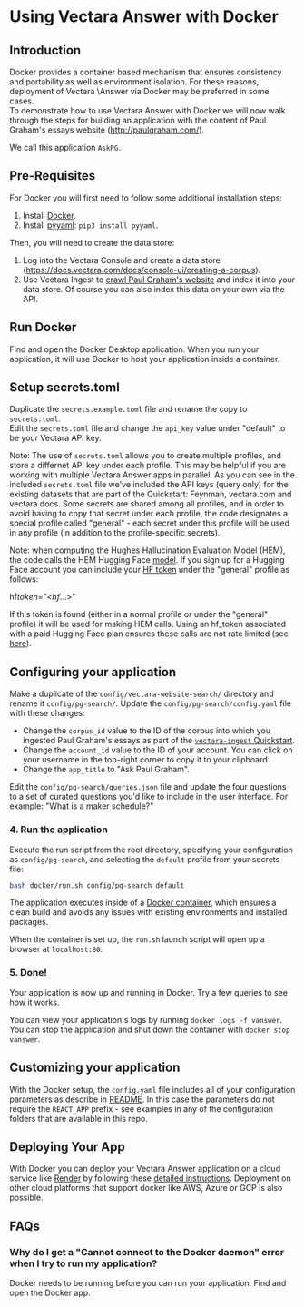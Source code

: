 # Using Vectara Answer with Docker

## Introduction

Docker provides a container based mechanism that ensures consistency and portability as well as environment isolation. For these reasons, deployment of Vectara \Answer via Docker may be preferred in some cases.<br>
To demonstrate how to use Vectara Answer with Docker we will now walk through the steps for building an application with the content of Paul Graham's essays website (http://paulgraham.com/).

We call this application `AskPG`.

## Pre-Requisites

For Docker you will first need to follow some additional installation steps:

1. Install [Docker](https://docs.docker.com/engine/install/).
2. Install [pyyaml](https://pypi.org/project/PyYAML/): `pip3 install pyyaml`.

Then, you will need to create the data store:

1. Log into the Vectara Console and create a data store (https://docs.vectara.com/docs/console-ui/creating-a-corpus).
2. Use Vectara Ingest to [crawl Paul Graham's website](https://github.com/vectara/vectara-ingest#quickstart) and index it into your data store. Of course you can also index this data on your own via the API.

## Run Docker

Find and open the Docker Desktop application. When you run your application, it will use Docker to host your application inside a container.

## Setup secrets.toml

Duplicate the `secrets.example.toml` file and rename the copy to `secrets.toml`. <br>Edit the `secrets.toml` file and change the `api_key` value under "default" to be your Vectara API key.

Note: The use of `secrets.toml` allows you to create multiple profiles, and store a differnet API key under each profile. This may be helpful if you are working with multiple Vectara Answer apps in parallel. As you can see in the included `secrets.toml` file we've included the API keys (query only) for the existing datasets that are part of the Quickstart: Feynman, vectara.com and vectara docs. Some secrets are shared among all profiles, and in order to avoid having to copy that secret under each profile, the code designates a special profile called "general" - each secret under this profile will be used in any profile (in addition to the profile-specific secrets).

Note: when computing the Hughes Hallucination Evaluation Model (HEM), the code calls the HEM Hugging Face [model](https://huggingface.co/vectara/hallucination_evaluation_model). If you sign up for a Hugging Face account you can include your [HF token](https://huggingface.co/docs/hub/security-tokens) under the "general" profile as follows:

hf*token="<hf*...>"

If this token is found (either in a normal profile or under the "general" profile) it will be used for making HEM calls. Using an hf_token associated with a paid Hugging Face plan ensures these calls are not rate limited (see [here](https://huggingface.co/docs/api-inference/faq)).

## Configuring your application

Make a duplicate of the `config/vectara-website-search/` directory and rename it `config/pg-search/`. Update the `config/pg-search/config.yaml` file with these changes:

- Change the `corpus_id` value to the ID of the corpus into which you ingested Paul Graham's essays as part of the [`vectara-ingest` Quickstart](https://github.com/vectara/vectara-ingest/blob/main/README.md#quickstart).
- Change the `account_id` value to the ID of your account. You can click on your username in the top-right corner to copy it to your clipboard.
- Change the `app_title` to "Ask Paul Graham".

Edit the `config/pg-search/queries.json` file and update the four questions to a set of curated questions you'd like to include in the user interface. For example: "What is a maker schedule?"

### 4. Run the application

Execute the run script from the root directory, specifying your configuration as `config/pg-search`, and selecting the `default` profile from your secrets file:

```sh
bash docker/run.sh config/pg-search default
```

The application executes inside of a [Docker container](https://www.docker.com/resources/what-container/), which ensures a clean build and avoids any issues with existing environments and installed packages.

When the container is set up, the `run.sh` launch script will open up a browser at `localhost:80`.

### 5. Done!

Your application is now up and running in Docker. Try a few queries to see how it works.

You can view your application's logs by running `docker logs -f vanswer`. You can stop the application and shut down the container with `docker stop vanswer`.

## Customizing your application

With the Docker setup, the `config.yaml` file includes all of your configuration parameters as describe in [README](README.md). In this case the parameters do not require the `REACT_APP` prefix - see examples in any of the configuration folders that are available in this repo.

## Deploying Your App

With Docker you can deploy your Vectara Answer application on a cloud service like [Render](https://render.com/) by following these [detailed instructions](HOSTING.md). Deployment on other cloud platforms that support docker like AWS, Azure or GCP is also possible.

## FAQs

### Why do I get a "Cannot connect to the Docker daemon" error when I try to run my application?

Docker needs to be running before you can run your application. Find and open the Docker app.

